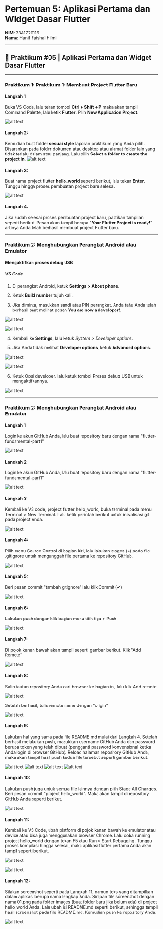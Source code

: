 # Pertemuan 5: Aplikasi Pertama dan Widget Dasar Flutter

**NIM**: 2341720116  
**Nama**: Hanif Faishal Hilmi

-----

## 📝 Praktikum #05 | Aplikasi Pertama dan Widget Dasar Flutter

---

### Praktikum 1: Praktikum 1: Membuat Project Flutter Baru

#### Langkah 1
Buka VS Code, lalu tekan tombol **Ctrl + Shift + P** maka akan tampil Command Palette, lalu ketik **Flutter**. Pilih **New Application Project**.

![alt text](/img/praktikum1/P5_praktikum1_1.png)


#### Langkah 2:
Kemudian buat folder **sesuai style** laporan praktikum yang Anda pilih. Disarankan pada folder dokumen atau desktop atau alamat folder lain yang tidak terlalu dalam atau panjang. Lalu pilih **Select a folder to create the project in**.
![alt text](/img/praktikum1/P5_praktikum1_2.png)


#### Langkah 3:
Buat nama project flutter **hello_world** seperti berikut, lalu tekan **Enter**. Tunggu hingga proses pembuatan project baru selesai.


![alt text](/img/praktikum1/P5_praktikum1_3.png)


#### Langkah 4:
Jika sudah selesai proses pembuatan project baru, pastikan tampilan seperti berikut. Pesan akan tampil berupa "**Your Flutter Project is ready!**" artinya Anda telah berhasil membuat project Flutter baru.

---

### Praktikum 2: Menghubungkan Perangkat Android atau Emulator

#### Mengaktifkan proses debug USB

##### VS Code
1. Di perangkat Android, ketuk **Settings > About phone**.

2. Ketuk **Build number** tujuh kali.

3. Jika diminta, masukkan sandi atau PIN perangkat. Anda tahu Anda telah berhasil saat melihat pesan **You are now a developer!**.

![alt text](img/praktikum2/P5_praktikum2_1.jpg)

![alt text](img/praktikum2/P5_praktikum2_2.jpg)

4. Kembali ke **Settings**, lalu ketuk *System > Developer options*.

5. Jika Anda tidak melihat **Developer options**, ketuk **Advanced options**.

![alt text](img/praktikum2/P5_praktikum2_3.jpg)

![alt text](img/praktikum2/P5_praktikum2_4.jpg)

6. Ketuk Opsi developer, lalu ketuk tombol Proses debug USB untuk mengaktifkannya.

![alt text](img/praktikum2/P5_praktikum2_5.jpg)

---

### Praktikum 2: Menghubungkan Perangkat Android atau Emulator

#### Langkah 1

Login ke akun GitHub Anda, lalu buat repository baru dengan nama "flutter-fundamental-part1"


![alt text](img/praktikum3/praktikum3_1.png)

#### Langkah 2

Login ke akun GitHub Anda, lalu buat repository baru dengan nama "flutter-fundamental-part1"


![alt text](img/praktikum3/praktikum3_2.png)

#### Langkah 3

Kembali ke VS code, project flutter hello_world, buka terminal pada menu Terminal > New Terminal. Lalu ketik perintah berikut untuk inisialisasi git pada project Anda.

![alt text](img/praktikum3/praktikum3_3.png)

#### Langkah 4:
Pilih menu Source Control di bagian kiri, lalu lakukan stages (+) pada file .gitignore untuk mengunggah file pertama ke repository GitHub.

![alt text](img/praktikum3/praktikum3_4.png)

#### Langkah 5:
Beri pesan commit "tambah gitignore" lalu klik Commit (✔)

![alt text](img/praktikum3/praktikum3_5.png)


#### Langkah 6:
Lakukan push dengan klik bagian menu titik tiga > Push

![alt text](img/praktikum3/praktikum3_6.png)


#### Langkah 7:
Di pojok kanan bawah akan tampil seperti gambar berikut. Klik "Add Remote"

![alt text](img/praktikum3/praktikum3_7.png)


#### Langkah 8:
Salin tautan repository Anda dari browser ke bagian ini, lalu klik Add remote

![alt text](img/praktikum3/praktikum3_8_1.png)

Setelah berhasil, tulis remote name dengan "origin"

![alt text](img/praktikum3/praktikum3_8_2.png)

#### Langkah 9:
Lakukan hal yang sama pada file README.md mulai dari Langkah 4. Setelah berhasil melakukan push, masukkan username GitHub Anda dan password berupa token yang telah dibuat (pengganti password konvensional ketika Anda login di browser GitHub). Reload halaman repository GitHub Anda, maka akan tampil hasil push kedua file tersebut seperti gambar berikut.

![alt text](img/praktikum3/praktikum3_9_1.png)
![alt text](img/praktikum3/praktikum3_9_2.png)
![alt text](img/praktikum3/praktikum3_9_3.png)
![alt text](img/praktikum3/praktikum3_9_4.png)


#### Langkah 10:
Lakukan push juga untuk semua file lainnya dengan pilih Stage All Changes. Beri pesan commit "project hello_world". Maka akan tampil di repository GitHub Anda seperti berikut.

![alt text](img/praktikum3/praktikum3_10.png)

#### Langkah 11:
Kembali ke VS Code, ubah platform di pojok kanan bawah ke emulator atau device atau bisa juga menggunakan browser Chrome. Lalu coba running project hello_world dengan tekan F5 atau Run > Start Debugging. Tunggu proses kompilasi hingga selesai, maka aplikasi flutter pertama Anda akan tampil seperti berikut.

![alt text](img/praktikum3/praktikum3_11.png)

![alt text](img/praktikum3/praktikum3_11_1.png)

#### Langkah 12:
Silakan screenshot seperti pada Langkah 11, namun teks yang ditampilkan dalam aplikasi berupa nama lengkap Anda. Simpan file screenshot dengan nama 01.png pada folder images (buat folder baru jika belum ada) di project hello_world Anda. Lalu ubah isi README.md seperti berikut, sehingga tampil hasil screenshot pada file README.md. Kemudian push ke repository Anda.

![alt text](/image/01.png)